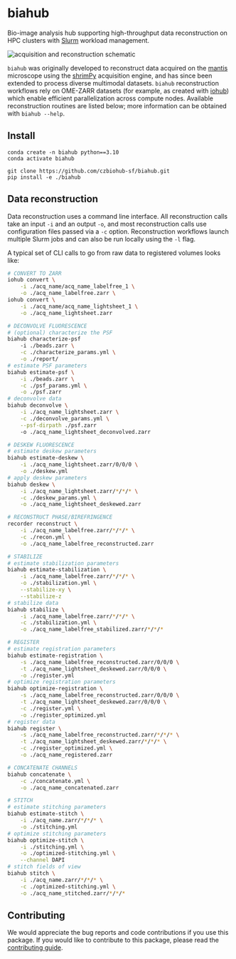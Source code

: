 # biahub

Bio-image analysis hub supporting high-throughput data reconstruction on HPC clusters with [Slurm](https://slurm.schedmd.com/documentation.html) workload management.

![acquisition and reconstruction schematic](https://github.com/czbiohub-sf/shrimPy/blob/main/docs/figure_3a.png)

`biahub` was originally developed to reconstruct data acquired on the [mantis](https://doi.org/10.1093/pnasnexus/pgae323) microscope using the [shrimPy](https://github.com/czbiohub-sf/shrimPy) acquisition engine, and has since been extended to process diverse multimodal datasets. `biahub` reconstruction workflows rely on OME-ZARR datasets (for example, as created with [iohub](https://github.com/czbiohub-sf/iohub)) which enable efficient parallelization across compute nodes. Available reconstruction routines are listed below; more information can be obtained with `biahub --help`.

## Install

```
conda create -n biahub python==3.10
conda activate biahub

git clone https://github.com/czbiohub-sf/biahub.git
pip install -e ./biahub
```

## Data reconstruction

Data reconstruction uses a command line interface. All reconstruction calls take an input `-i` and an output `-o`, and most reconstruction calls use configuration files passed via a `-c` option. Reconstruction workflows launch multiple Slurm jobs and can also be run locally using the `-l` flag.

A typical set of CLI calls to go from raw data to registered volumes looks like:

```sh
# CONVERT TO ZARR
iohub convert \
    -i ./acq_name/acq_name_labelfree_1 \
    -o ./acq_name_labelfree.zarr \
iohub convert \
    -i ./acq_name/acq_name_lightsheet_1 \
    -o ./acq_name_lightsheet.zarr

# DECONVOLVE FLUORESCENCE
# (optional) characterize the PSF
biahub characterize-psf
    -i ./beads.zarr \
    -c ./characterize_params.yml \
    -o ./report/
# estimate PSF parameters
biahub estimate-psf \
    -i ./beads.zarr \
    -c ./psf_params.yml \
    -o ./psf.zarr
# deconvolve data
biahub deconvolve \
    -i ./acq_name_lightsheet.zarr \
    -c ./deconvolve_params.yml \
    --psf-dirpath ./psf.zarr
    -o ./acq_name_lightsheet_deconvolved.zarr

# DESKEW FLUORESCENCE
# estimate deskew parameters
biahub estimate-deskew \
    -i ./acq_name_lightsheet.zarr/0/0/0 \
    -o ./deskew.yml
# apply deskew parameters
biahub deskew \
    -i ./acq_name_lightsheet.zarr/*/*/* \
    -c ./deskew_params.yml \
    -o ./acq_name_lightsheet_deskewed.zarr

# RECONSTRUCT PHASE/BIREFRINGENCE
recorder reconstruct \
    -i ./acq_name_labelfree.zarr/*/*/* \
    -c ./recon.yml \
    -o ./acq_name_labelfree_reconstructed.zarr

# STABILIZE
# estimate stabilization parameters
biahub estimate-stabilization \
    -i ./acq_name_labelfree.zarr/*/*/* \
    -o ./stabilization.yml \
    --stabilize-xy \
    --stabilize-z
# stabilize data
biahub stabilize \
    -i ./acq_name_labelfree.zarr/*/*/* \
    -c ./stabilization.yml \
    -o ./acq_name_labelfree_stabilized.zarr/*/*/*

# REGISTER
# estimate registration parameters
biahub estimate-registration \
    -s ./acq_name_labelfree_reconstructed.zarr/0/0/0 \
    -t ./acq_name_lightsheet_deskewed.zarr/0/0/0 \
    -o ./register.yml
# optimize registration parameters
biahub optimize-registration \
    -s ./acq_name_labelfree_reconstructed.zarr/0/0/0 \
    -t ./acq_name_lightsheet_deskewed.zarr/0/0/0 \
    -c ./register.yml \
    -o ./register_optimized.yml
# register data
biahub register \
    -s ./acq_name_labelfree_reconstructed.zarr/*/*/* \
    -t ./acq_name_lightsheet_deskewed.zarr/*/*/* \
    -c ./register_optimized.yml \
    -o ./acq_name_registered.zarr

# CONCATENATE CHANNELS
biahub concatenate \
    -c ./concatenate.yml \
    -o ./acq_name_concatenated.zarr

# STITCH
# estimate stitching parameters
biahub estimate-stitch \
    -i ./acq_name.zarr/*/*/* \
    -o ./stitching.yml
# optimize stitching parameters
biahub optimize-stitch \
    -i ./stitching.yml \
    -o ./optimized-stitching.yml \
    --channel DAPI
# stitch fields of view
biahub stitch \
    -i ./acq_name.zarr/*/*/* \
    -c ./optimized-stitching.yml \
    -o ./acq_name_stitched.zarr/*/*/*
```

## Contributing
We would appreciate the bug reports and code contributions if you use this package. If you would like to contribute to this package, please read the [contributing guide](CONTRIBUTING.md).
